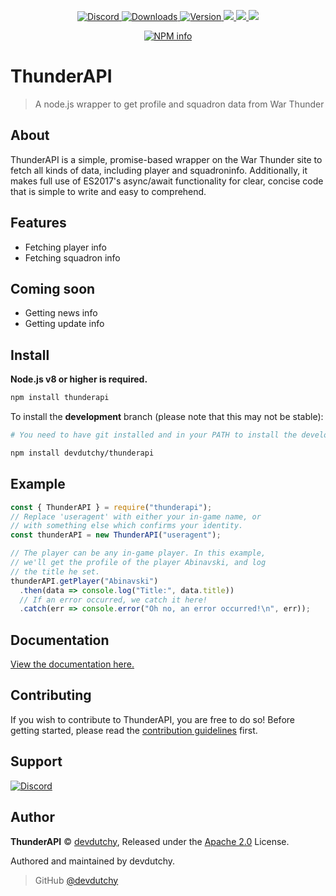 <div align="center">
  <p>
    <a href="https://discord.gg/uApUXn6">
      <img src="https://discordapp.com/api/guilds/297442085861064705/embed.png" alt="Discord" />
    </a>
    <a href="https://www.npmjs.com/package/thunderapi">
      <img src="https://img.shields.io/npm/dt/thunderapi.svg" alt="Downloads" />
    </a>
    <a href="https://www.npmjs.com/package/thunderapi">
      <img src="https://img.shields.io/npm/v/thunderapi.svg" alt="Version" />
    </a>
    <a href="https://david-dm.org/devdutchy/thunderapi" alt="Dependencies">
      <img src="https://david-dm.org/devdutchy/thunderapi.svg" />
    </a>
    <a href="https://paypal.me/TheDutchy" alt="Donate on PayPal">
      <img src="https://img.shields.io/badge/donate-PayPal-009cde.svg" />
    </a>
    <a href="https://travis-ci.org/devdutchy/thunderapi">
      <img src="https://api.travis-ci.org/devdutchy/thunderapi.svg?branch=master" />
    </a>
  </p>
  <p>
    <a href="https://nodei.co/npm/thunderapi/">
      <img src="https://nodei.co/npm/thunderapi.png?downloads=true&stars=true" alt="NPM info" />
    </a>
  </p>
</div>

# ThunderAPI

> A node.js wrapper to get profile and squadron data from War Thunder

## About

ThunderAPI is a simple, promise-based wrapper on the War Thunder site to fetch all kinds of data, including player and squadroninfo. Additionally, it makes full use of ES2017's async/await functionality for clear, concise code that is simple to write and easy to comprehend.

## Features

- Fetching player info
- Fetching squadron info

## Coming soon

- Getting news info
- Getting update info

## Install

**Node.js v8 or higher is required.**

```bash
npm install thunderapi
```

To install the **development** branch (please note that this may not be stable):

```bash
# You need to have git installed and in your PATH to install the development branch

npm install devdutchy/thunderapi
```

## Example

```js
const { ThunderAPI } = require("thunderapi");
// Replace 'useragent' with either your in-game name, or
// with something else which confirms your identity.
const thunderAPI = new ThunderAPI("useragent");

// The player can be any in-game player. In this example,
// we'll get the profile of the player Abinavski, and log
// the title he set.
thunderAPI.getPlayer("Abinavski")
  .then(data => console.log("Title:", data.title))
  // If an error occurred, we catch it here!
  .catch(err => console.error("Oh no, an error occurred!\n", err));
```

## Documentation

[View the documentation here.](http://docs.dutchy.ga)

## Contributing

If you wish to contribute to ThunderAPI, you are free to do so! Before getting started, please read the [contribution guidelines](https://github.com/devdutchy/thunderapi/blob/master/.github/CONTRIBUTING.md) first.

## Support

[![Discord](https://discordapp.com/api/guilds/297442085861064705/embed.png?style=banner2)](https://discord.gg/qWbWNbB)

## Author

**ThunderAPI** © [devdutchy](https://github.com/devdutchy), Released under the [Apache 2.0](https://github.com/devdutchy/thunderapi/blob/master/LICENSE) License.

Authored and maintained by devdutchy.

> GitHub [@devdutchy](https://github.com/devdutchy)